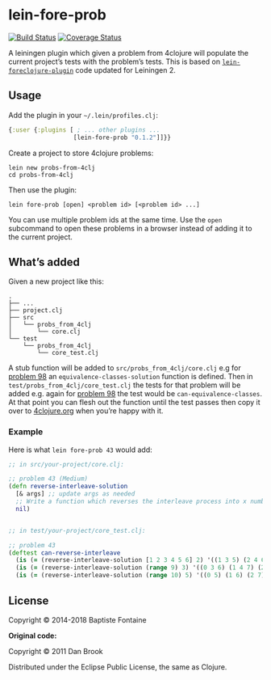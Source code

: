 # lein-fore-prob

[![Build Status](https://travis-ci.org/bfontaine/lein-fore-prob.png?branch=master)](https://travis-ci.org/bfontaine/lein-fore-prob)
[![Coverage Status](https://coveralls.io/repos/bfontaine/lein-fore-prob/badge.png)](https://coveralls.io/r/bfontaine/lein-fore-prob)

A leiningen plugin which given a problem from 4clojure will populate the
current project’s tests with the problem’s tests. This is based on
[`lein-foreclojure-plugin`][lfp] code updated for Leiningen 2.

[lfp]: https://github.com/broquaint/lein-foreclojure-plugin

## Usage

Add the plugin in your `~/.lein/profiles.clj`:

```clj
{:user {:plugins [ ; ... other plugins ...
                  [lein-fore-prob "0.1.2"]]}}
```

Create a project to store 4clojure problems:

```
lein new probs-from-4clj
cd probs-from-4clj
```

Then use the plugin:

```
lein fore-prob [open] <problem id> [<problem id> ...]
```

You can use multiple problem ids at the same time. Use the `open` subcommand to
open these problems in a browser instead of adding it to the current project.

## What’s added

Given a new project like this:

	.
    ├── ...
    ├── project.clj
    ├── src
    │   └── probs_from_4clj
    │       └── core.clj
    └── test
        └── probs_from_4clj
            └── core_test.clj

A stub function will be added to `src/probs_from_4clj/core.clj` e.g for
[problem 98][98] an `equivalence-classes-solution` function is defined. Then in
`test/probs_from_4clj/core_test.clj` the tests for that problem will be added
e.g. again for [problem 98][98] the test would be `can-equivalence-classes`. At
that point you can flesh out the function until the test passes then copy
it over to [4clojure.org][4clj] when you’re happy with it.

[98]: http://www.4clojure.com/problem/98 "98. Equivalence Classes"
[4clj]: http://www.4clojure.com/

### Example

Here is what `lein fore-prob 43` would add:

```clj
;; in src/your-project/core.clj:

;; problem 43 (Medium)
(defn reverse-interleave-solution
  [& args] ;; update args as needed
  ;; Write a function which reverses the interleave process into x number of subsequences.
  nil)


;; in test/your-project/core_test.clj:

;; problem 43
(deftest can-reverse-interleave
  (is (= (reverse-interleave-solution [1 2 3 4 5 6] 2) '((1 3 5) (2 4 6))))
  (is (= (reverse-interleave-solution (range 9) 3) '((0 3 6) (1 4 7) (2 5 8))))
  (is (= (reverse-interleave-solution (range 10) 5) '((0 5) (1 6) (2 7) (3 8) (4 9)))))
```

## License

Copyright © 2014-2018 Baptiste Fontaine

**Original code:**

Copyright © 2011 Dan Brook

Distributed under the Eclipse Public License, the same as Clojure.
